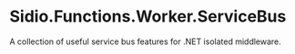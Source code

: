 # Sidio.Functions.Worker.ServiceBus
A collection of useful service bus features for .NET isolated middleware.
